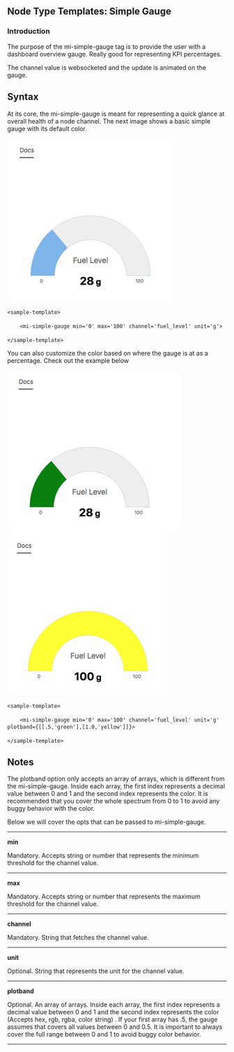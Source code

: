 ## Node Type Templates: Simple Gauge

### Introduction

The purpose of the mi-simple-gauge tag is to provide the user with a dashboard overview gauge. Really good for representing KPI percentages.

The channel value is websocketed and the update is animated on the gauge.

## Syntax


At its core, the mi-simple-gauge is meant for representing a quick glance at overall health of a node channel. The next image shows a basic simple gauge with its default color.

![alt text](../screenshots/simple-gauge.png "Simple Gauge")

```
<sample-template>

    <mi-simple-gauge min='0' max='100' channel='fuel_level' unit='g'>

</sample-template>

```

You can also customize the color based on where the gauge is at as a percentage. Check out the example below

![alt text](../screenshots/simple-green-gauge.png "Simple Gauge")
![alt text](../screenshots/simple-yellow-gauge.png "Simple Gauge")

```
<sample-template>

    <mi-simple-gauge min='0' max='100' channel='fuel_level' unit='g' plotband={[[.5,'green'],[1.0,'yellow']]}>
    
</sample-template>

```

## Notes

The plotband option only accepts an array of arrays,  which is different from the mi-simple-gauge. Inside each array, the first index represents a decimal value between 0 and 1 and the second index represents the color. It is recommended that you cover the whole spectrum from 0 to 1 to avoid any buggy behavior with the color.

Below we will cover the opts that can be passed to mi-simple-gauge.

---

**min**

Mandatory. Accepts string or number that represents the minimum threshold for the channel value.

---

**max**

Mandatory. Accepts string or number that represents the maximum threshold for the channel value.

---

**channel**

Mandatory. String that fetches the channel value. 

---

**unit**

Optional. String that represents the unit for the channel value. 

---
**plotband**

Optional. An array of arrays. Inside each array, the first index represents a decimal value between 0 and 1 and the second index represents the color (Accepts hex, rgb, rgba, color string) . If your first array has .5, the gauge assumes that covers all values between 0 and 0.5. It is important to always cover the full range between 0 and 1 to avoid buggy color behavior.

---